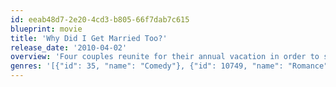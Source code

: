 ```yaml
---
id: eeab48d7-2e20-4cd3-b805-66f7dab7c615
blueprint: movie
title: 'Why Did I Get Married Too?'
release_date: '2010-04-02'
overview: 'Four couples reunite for their annual vacation in order to socialize and to spend time analyzing their marriages. Their intimate week in the Bahamas is disrupted by the arrival of an ex-husband determined to win back his recently remarried wife.'
genres: '[{"id": 35, "name": "Comedy"}, {"id": 10749, "name": "Romance"}]'
---
```


